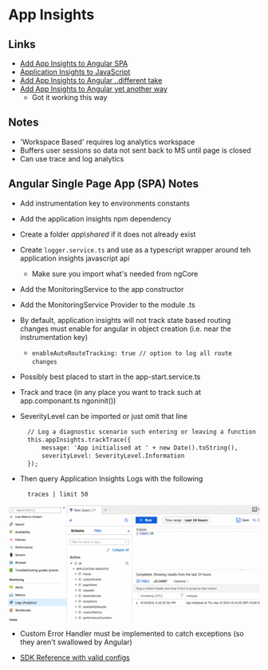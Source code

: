 # App Insights #

## Links ##
* [Add App Insights to Angular SPA](https://devblogs.microsoft.com/premier-developer/angular-how-to-add-application-insights-to-an-angular-spa/)
* [Application Insights to JavaScript](https://docs.microsoft.com/en-us/azure/azure-monitor/app/javascript)
* [Add App Insights to Angular ..different take](https://www.c-sharpcorner.com/article/how-to-integrate-azure-application-insights-service-to-an-angular-application/)
* [Add App Insights to Angular yet another way](https://onthecode.co.uk/monitoring-live-angular-apps-with-azure-application-insights/) 
  * Got it working this way



## Notes ##
* 'Workspace Based' requires log analytics workspace
* Buffers user sessions so data not sent back to MS until page is closed
* Can use trace and log analytics


## Angular Single Page App (SPA) Notes ##
* Add instrumentation key to environments constants
* Add the application insights npm dependency
* Create a folder *app\shared* if it does not already exist
* Create `logger.service.ts` and use as a typescript wrapper around teh application insights javascript api
  * Make sure you import what's needed from ngCore
* Add the MonitoringService to the app constructor
* Add the MonitoringService Provider to the module .ts
* By default, application insights will not track state based routing changes must enable for angular in object creation (i.e. near the instrumentation key)
  * `enableAutoRouteTracking: true // option to log all route changes`
* Possibly best placed to start in the app-start.service.ts

* Track and trace (in any place you want to track such at app.componant.ts ngoninit())
* SeverityLevel can be imported or just omit that line
   
        // Log a diagnostic scenario such entering or leaving a function
        this.appInsights.trackTrace({
            message: 'App initialised at ' + new Date().toString(),
            severityLevel: SeverityLevel.Information
        });

* Then query Application Insights Logs with the following

        traces | limit 50

![App Insights Trace Query](../Images/AppInsights_Trace_query.png)

* Custom Error Handler must be implemented to catch exceptions (so they aren't swallowed by Angular)

* [SDK Reference with valid configs](https://github.com/microsoft/ApplicationInsights-JS)
